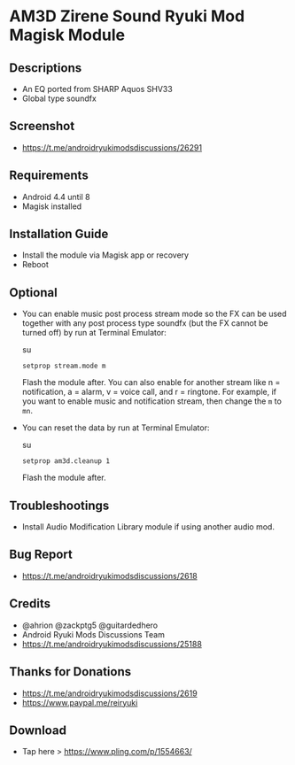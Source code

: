 # AM3D Zirene Sound Ryuki Mod Magisk Module

## Descriptions
- An EQ ported from SHARP Aquos SHV33
- Global type soundfx

## Screenshot
- https://t.me/androidryukimodsdiscussions/26291

## Requirements
- Android 4.4 until 8
- Magisk installed

## Installation Guide
- Install the module via Magisk app or recovery
- Reboot

## Optional
- You can enable music post process stream mode so the FX can be used together with any post process type soundfx (but the FX cannot be turned off) by run at Terminal Emulator:
  
  su

  `setprop stream.mode m`

  Flash the module after. You can also enable for another stream like n = notification, a = alarm, v = voice call, and r = ringtone. For example, if you want to enable music and notification stream, then change the `m` to `mn`.

- You can reset the data by run at Terminal Emulator:

  su

  `setprop am3d.cleanup 1`

  Flash the module after.

## Troubleshootings
- Install Audio Modification Library module if using another audio mod.

## Bug Report
- https://t.me/androidryukimodsdiscussions/2618

## Credits
- @ahrion @zackptg5 @guitardedhero
- Android Ryuki Mods Discussions Team
- https://t.me/androidryukimodsdiscussions/25188

## Thanks for Donations
- https://t.me/androidryukimodsdiscussions/2619
- https://www.paypal.me/reiryuki

## Download
- Tap here > https://www.pling.com/p/1554663/
